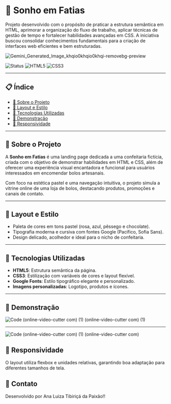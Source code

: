 # 🍰 Sonho em Fatias


Projeto desenvolvido com o propósito de praticar a estrutura semântica em HTML, aprimorar a organização do fluxo de trabalho, aplicar técnicas de gestão de tempo e fortalecer habilidades avançadas em CSS. A iniciativa buscou consolidar conhecimentos fundamentais para a criação de interfaces web eficientes e bem estruturadas.

![Gemini_Generated_Image_khqio0khqio0khqi-removebg-preview](https://github.com/user-attachments/assets/72b2a37e-ca8f-47ef-87dd-16dc5e7b09fb)

![Status](https://img.shields.io/badge/Status-Concluído-brightgreen)
![HTML5](https://img.shields.io/badge/HTML-5-orange?logo=html5)
![CSS3](https://img.shields.io/badge/CSS-3-blue?logo=css3)

---

## 📋 Índice

- [🧁 Sobre o Projeto](#🧁-sobre-o-projeto)
- [🎨 Layout e Estilo](#🎨-layout-e-estilo)
- [🚀 Tecnologias Utilizadas](#🚀-tecnologias-utilizadas)
- [📸 Demonstração](#📸-demonstração)
- [📱 Responsividade](#📱-responsividade)

---

## 🧁 Sobre o Projeto

A **Sonho em Fatias** é uma landing page dedicada a uma confeitaria fictícia, criada com o objetivo de demonstrar habilidades em HTML e CSS, além de oferecer uma experiência visual encantadora e funcional para usuários interessados em encomendar bolos artesanais.

Com foco na estética pastel e uma navegação intuitiva, o projeto simula a vitrine online de uma loja de bolos, destacando produtos, promoções e canais de contato.

---

## 🎨 Layout e Estilo

- Paleta de cores em tons pastel (rosa, azul, pêssego e chocolate).
- Tipografia moderna e cursiva com fontes Google (Pacifico, Sofia Sans).
- Design delicado, acolhedor e ideal para o nicho de confeitaria.

---

## 🚀 Tecnologias Utilizadas

- **HTML5**: Estrutura semântica da página.
- **CSS3**: Estilização com variáveis de cores e layout flexível.
- **Google Fonts**: Estilo tipográfico elegante e personalizado.
- **Imagens personalizadas**: Logotipo, produtos e ícones.

---

## 📸 Demonstração

![Code (online-video-cutter com) (1) (online-video-cutter com) (1)](https://github.com/user-attachments/assets/7fd1eb3c-ecb3-4d6e-bc02-0b1bb0436940)

---

![Code (online-video-cutter com) (1) (online-video-cutter com)](https://github.com/user-attachments/assets/39373869-874d-47b0-a038-d9d7481119f7)

## 📱 Responsividade
O layout utiliza flexbox e unidades relativas, garantindo boa adaptação para diferentes tamanhos de tela.

## 📩 Contato
Desenvolvido por Ana Luiza Tibiriçá da Paixão!!
